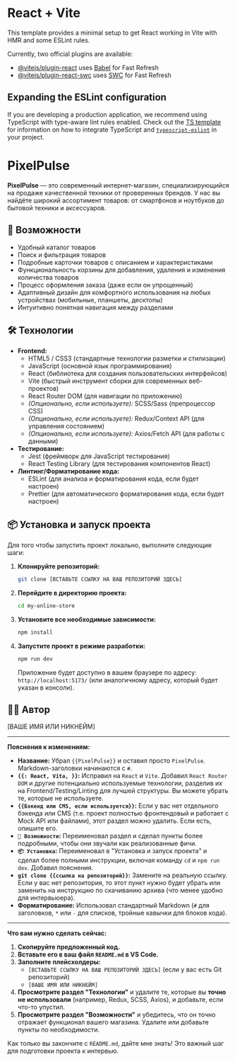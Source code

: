 # React + Vite

This template provides a minimal setup to get React working in Vite with HMR and some ESLint rules.

Currently, two official plugins are available:

- [@vitejs/plugin-react](https://github.com/vitejs/vite-plugin-react/blob/main/packages/plugin-react) uses [Babel](https://babeljs.io/) for Fast Refresh
- [@vitejs/plugin-react-swc](https://github.com/vitejs/vite-plugin-react/blob/main/packages/plugin-react-swc) uses [SWC](https://swc.rs/) for Fast Refresh

## Expanding the ESLint configuration

If you are developing a production application, we recommend using TypeScript with type-aware lint rules enabled. Check out the [TS template](https://github.com/vitejs/vite/tree/main/packages/create-vite/template-react-ts) for information on how to integrate TypeScript and [`typescript-eslint`](https://typescript-eslint.io) in your project.




# PixelPulse

**PixelPulse** — это современный интернет-магазин, специализирующийся на продаже качественной техники от проверенных брендов. У нас вы найдёте широкий ассортимент товаров: от смартфонов и ноутбуков до бытовой техники и аксессуаров.

## 🚀 Возможности

* Удобный каталог товаров
* Поиск и фильтрация товаров
* Подробные карточки товаров с описанием и характеристиками
* Функциональность корзины для добавления, удаления и изменения количества товаров
* Процесс оформления заказа (даже если он упрощенный)
* Адаптивный дизайн для комфортного использования на любых устройствах (мобильные, планшеты, десктопы)
* Интуитивно понятная навигация между разделами

## 🛠️ Технологии

* **Frontend:**
    * HTML5 / CSS3 (стандартные технологии разметки и стилизации)
    * JavaScript (основной язык программирования)
    * React (библиотека для создания пользовательских интерфейсов)
    * Vite (быстрый инструмент сборки для современных веб-проектов)
    * React Router DOM (для навигации по приложению)
    * *(Опционально, если используете):* SCSS/Sass (препроцессор CSS)
    * *(Опционально, если используете):* Redux/Context API (для управления состоянием)
    * *(Опционально, если используете):* Axios/Fetch API (для работы с данными)
* **Тестирование:**
    * Jest (фреймворк для JavaScript тестирования)
    * React Testing Library (для тестирования компонентов React)
* **Линтинг/Форматирование кода:**
    * ESLint (для анализа и форматирования кода, если будет настроен)
    * Prettier (для автоматического форматирования кода, если будет настроен)

## 📦 Установка и запуск проекта

Для того чтобы запустить проект локально, выполните следующие шаги:

1.  **Клонируйте репозиторий:**

    ```bash
    git clone [ВСТАВЬТЕ ССЫЛКУ НА ВАШ РЕПОЗИТОРИЙ ЗДЕСЬ]
    ```

2.  **Перейдите в директорию проекта:**

    ```bash
    cd my-online-store
    ```

3.  **Установите все необходимые зависимости:**

    ```bash
    npm install
    ```

4.  **Запустите проект в режиме разработки:**

    ```bash
    npm run dev
    ```

    Приложение будет доступно в вашем браузере по адресу: `http://localhost:5173/` (или аналогичному адресу, который будет указан в консоли).

## 🧑‍💻 Автор

[ВАШЕ ИМЯ ИЛИ НИКНЕЙМ]

---

**Пояснения к изменениям:**

* **Название:** Убрал `{{PixelPulse}}` и оставил просто `PixelPulse`. Markdown-заголовки начинаются с `#`.
* **`{{: React, Vita, }}`:** Исправил на `React` и `Vite`. Добавил `React Router DOM` и другие потенциально используемые технологии, разделив их на Frontend/Testing/Linting для лучшей структуры. Вы можете убрать те, которые не используете.
* **`{{Бэкенд или CMS, если используется}}`:** Если у вас нет отдельного бэкенда или CMS (т.е. проект полностью фронтендовый и работает с Mock API или файлами), этот раздел можно удалить. Если есть, опишите его.
* **`🚀 Возможности`:** Переименовал раздел и сделал пункты более подробными, чтобы они звучали как реализованные фичи.
* **`📦 Установка`:** Переименовал в "Установка и запуск проекта" и сделал более полными инструкции, включая команду `cd` и `npm run dev`. Добавил пояснения.
* **`git clone {{ссылка на репозиторий}}`:** Замените на реальную ссылку. Если у вас нет репозитория, то этот пункт нужно будет убрать или заменить на инструкцию по скачиванию архива (что менее удобно для интервьюера).
* **Форматирование:** Использовал стандартный Markdown (`#` для заголовков, `*` или `-` для списков, тройные кавычки для блоков кода).

---

**Что вам нужно сделать сейчас:**

1.  **Скопируйте предложенный код.**
2.  **Вставьте его в ваш файл `README.md` в VS Code.**
3.  **Заполните плейсхолдеры:**
    * `[ВСТАВЬТЕ ССЫЛКУ НА ВАШ РЕПОЗИТОРИЙ ЗДЕСЬ]` (если у вас есть Git репозиторий)
    * `[ВАШЕ ИМЯ ИЛИ НИКНЕЙМ]`
4.  **Просмотрите раздел "Технологии"** и удалите те, которые вы **точно не использовали** (например, Redux, SCSS, Axios), и добавьте, если что-то упустил.
5.  **Просмотрите раздел "Возможности"** и убедитесь, что он точно отражает функционал вашего магазина. Удалите или добавьте пункты по необходимости.

Как только вы закончите с `README.md`, дайте мне знать! Это важный шаг для подготовки проекта к интервью.